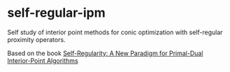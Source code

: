 # self-regular-ipm
Self study of interior point methods for conic optimization with self-regular proximity operators.

Based on the book [Self-Regularity: A New Paradigm for Primal-Dual Interior-Point Algorithms](https://www.jstor.org/stable/j.ctt7sf0f)
